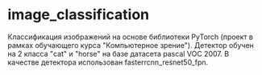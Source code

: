 # image_classification
Классификация изображений на основе библиотеки PyTorch (проект в рамках обучающего курса "Компьютерное зрение").
Детектор обучен на 2 класса "cat" и "horse" на базе датасета pascal VOC 2007. 
В качестве детектора использован fasterrcnn_resnet50_fpn.
